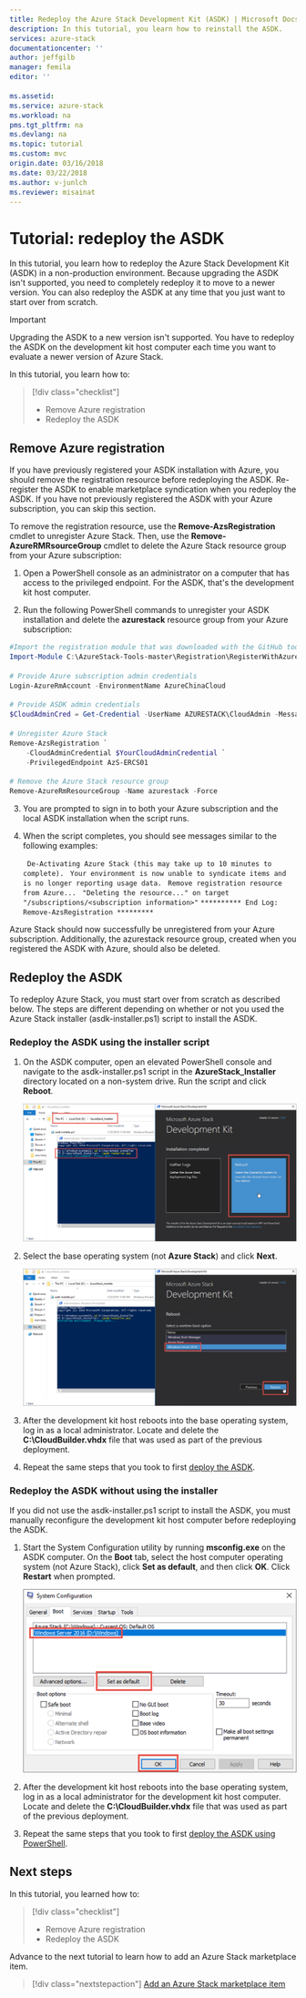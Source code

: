 ```yaml
---
title: Redeploy the Azure Stack Development Kit (ASDK) | Microsoft Docs
description: In this tutorial, you learn how to reinstall the ASDK.
services: azure-stack
documentationcenter: ''
author: jeffgilb
manager: femila
editor: ''

ms.assetid: 
ms.service: azure-stack
ms.workload: na
pms.tgt_pltfrm: na
ms.devlang: na
ms.topic: tutorial
ms.custom: mvc
origin.date: 03/16/2018
ms.date: 03/22/2018
ms.author: v-junlch
ms.reviewer: misainat
---
```


# Tutorial: redeploy the ASDK
In this tutorial, you learn how to redeploy the Azure Stack Development Kit (ASDK) in a non-production environment. Because upgrading the ASDK isn't supported, you need to completely redeploy it to move to a newer version. You can also redeploy the ASDK at any time that you just want to start over from scratch.

> [!IMPORTANT]
> Upgrading the ASDK to a new version isn't supported. You have to redeploy the ASDK on the development kit host computer each time you want to evaluate a newer version of Azure Stack.

In this tutorial, you learn how to:

> [!div class="checklist"]
> * Remove Azure registration 
> * Redeploy the ASDK

## Remove Azure registration 
If you have previously registered your ASDK installation with Azure, you should remove the registration resource before redeploying the ASDK. Re-register the ASDK to enable marketplace syndication when you redeploy the ASDK. If you have not previously registered the ASDK with your Azure subscription, you can skip this section.

To remove the registration resource, use the **Remove-AzsRegistration** cmdlet to unregister Azure Stack. Then, use the **Remove-AzureRMRsourceGroup** cmdlet to delete the Azure Stack resource group from your Azure subscription:

1. Open a PowerShell console as an administrator on a computer that has access to the privileged endpoint. For the ASDK, that's the development kit host computer.

2. Run the following PowerShell commands to unregister your ASDK installation and delete the **azurestack** resource group from your Azure subscription:

  ```Powershell    
  #Import the registration module that was downloaded with the GitHub tools
  Import-Module C:\AzureStack-Tools-master\Registration\RegisterWithAzure.psm1

  # Provide Azure subscription admin credentials
  Login-AzureRmAccount -EnvironmentName AzureChinaCloud

  # Provide ASDK admin credentials
  $CloudAdminCred = Get-Credential -UserName AZURESTACK\CloudAdmin -Message "Enter the cloud domain credentials to access the privileged endpoint"

  # Unregister Azure Stack
  Remove-AzsRegistration `
      -CloudAdminCredential $YourCloudAdminCredential `
      -PrivilegedEndpoint AzS-ERCS01

  # Remove the Azure Stack resource group
  Remove-AzureRmResourceGroup -Name azurestack -Force
  ```

3. You are prompted to sign in to both your Azure subscription and the local ASDK installation when the script runs.
4. When the script completes, you should see messages similar to the following examples:

    ` De-Activating Azure Stack (this may take up to 10 minutes to complete).`
    ` Your environment is now unable to syndicate items and is no longer reporting usage data.`
    ` Remove registration resource from Azure...`
    ` "Deleting the resource..." on target "/subscriptions/<subscription information>"`
    ` ********** End Log: Remove-AzsRegistration ********* `



Azure Stack should now successfully be unregistered from your Azure subscription. Additionally, the azurestack resource group, created when you registered the ASDK with Azure, should also be deleted.

## Redeploy the ASDK
To redeploy Azure Stack, you must start over from scratch as described below. The steps are different depending on whether or not you used the Azure Stack installer (asdk-installer.ps1) script to install the ASDK.

### Redeploy the ASDK using the installer script
1. On the ASDK computer, open an elevated PowerShell console and navigate to the asdk-installer.ps1 script in the **AzureStack_Installer** directory located on a non-system drive. Run the script and click **Reboot**.

   ![Run the asdk-installer.ps1 script](./media/asdk-redeploy/1.png)

2. Select the base operating system (not **Azure Stack**) and click **Next**.

   ![Restart into the host operating system](./media/asdk-redeploy/2.png)

3. After the development kit host reboots into the base operating system, log in as a local administrator. Locate and delete the **C:\CloudBuilder.vhdx** file that was used as part of the previous deployment. 

4. Repeat the same steps that you took to first [deploy the ASDK](asdk-deploy.md).

### Redeploy the ASDK without using the installer
If you did not use the asdk-installer.ps1 script to install the ASDK, you must manually reconfigure the development kit host computer before redeploying the ASDK.

1. Start the System Configuration utility by running **msconfig.exe** on the ASDK computer. On the **Boot** tab, select the host computer operating system (not Azure Stack), click **Set as default**, and then click **OK**. Click **Restart** when prompted.

      ![Set the boot configuration](./media/asdk-redeploy/4.png)

2. After the development kit host reboots into the base operating system, log in as a local administrator for the development kit host computer. Locate and delete the **C:\CloudBuilder.vhdx** file that was used as part of the previous deployment. 

3. Repeat the same steps that you took to first [deploy the ASDK using PowerShell](asdk-deploy-powershell.md).


## Next steps
In this tutorial, you learned how to:

> [!div class="checklist"]
> * Remove Azure registration 
> * Redeploy the ASDK

Advance to the next tutorial to learn how to add an Azure Stack marketplace item.

> [!div class="nextstepaction"]
> [Add an Azure Stack marketplace item](asdk-marketplace-item.md)





